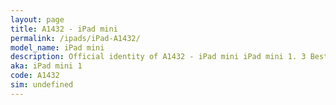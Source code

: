 ```yaml
---
layout: page
title: A1432 - iPad mini
permalink: /ipads/iPad-A1432/
model_name: iPad mini
description: Official identity of A1432 - iPad mini iPad mini 1. 3 Best compatible iPad cases for iPad mini. 3 Best compatible iPad pens for iPad mini. 3 Best compatible iPad chargers for iPad mini. 3 Best compatible keyboards for iPad mini.
aka: iPad mini 1
code: A1432
sim: undefined
---
```

